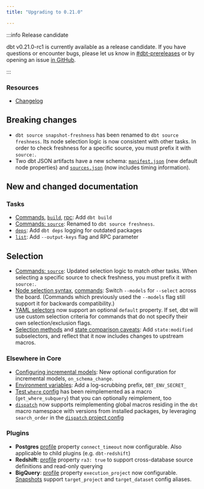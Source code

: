 ```yaml
---
title: "Upgrading to 0.21.0"

---
```


:::info Release candidate

dbt v0.21.0-rc1 is currently available as a release candidate. If you have questions or encounter bugs, please let us know in [#dbt-prereleases](https://community.getdbt.com/) or by opening an issue [in GitHub](https://github.com/dbt-labs/dbt).

:::

### Resources

- [Changelog](https://github.com/dbt-labs/dbt/blob/0.21.latest/CHANGELOG.md)

## Breaking changes

- `dbt source snapshot-freshness` has been renamed to `dbt source freshness`. Its node selection logic is now consistent with other tasks. In order to check freshness for a specific source, you must prefix it with `source:`.
- Two dbt JSON artifacts have a new schema: [`manifest.json`](manifest-json) (new default node properties) and [`sources.json`](sources-json) (now includes timing information).

## New and changed documentation

### Tasks
- [Commands](dbt-commands), [`build`](commands/build), [rpc](rpc): Add `dbt build`
- [Commands: `source`](commands/source): Renamed to `dbt source freshness`.
- [`deps`](commands/deps): Add `dbt deps` logging for outdated packages
- [`list`](commands/list): Add `--output-keys` flag and RPC parameter

## Selection
- [Commands: `source`](commands/source): Updated selection logic to match other tasks. When selecting a specific source to check freshness, you must prefix it with `source:`.
- [Node selection syntax](node-selection/syntax), [commands](dbt-commands): Switch `--models` for `--select` across the board. (Commands which previously used the `--models` flag still support it for backwards compatibility.)
- [YAML selectors](yaml-selectors#default) now support an optional `default` property. If set, dbt will use custom selection criteria for commands that do not specify their own selection/exclusion flags.
- [Selection methods](node-selection/methods) and [state comparison caveats](state-comparison-caveats): Add `state:modified` subselectors, and reflect that it now includes changes to upstream macros.

### Elsewhere in Core
- [Configuring incremental models](configuring-incremental-models): New optional configuration for incremental models, `on_schema_change`.
- [Environment variables](env_var): Add a log-scrubbing prefix, `DBT_ENV_SECRET_`
- [Test `where` config](where) has been reimplemented as a macro (`get_where_subquery`) that you can optionally reimplement, too
- [`dispatch`](dispatch) now supports reimplementing global macros residing in the `dbt` macro namespace with versions from installed packages, by leveraging `search_order` in the [`dispatch` project config](project-configs/dispatch-config)

### Plugins
- **Postgres** [profile](postgres-profile) property `connect_timeout` now configurable. Also applicable to child plugins (e.g. `dbt-redshift`)
- **Redshift**: [profile](redshift-profile) property `ra3: true` to support cross-database source definitions and read-only querying
- **BigQuery**: [profile](bigquery-profile) property `execution_project` now configurable. [Snapshots](snapshots) support `target_project` and `target_dataset` config aliases.